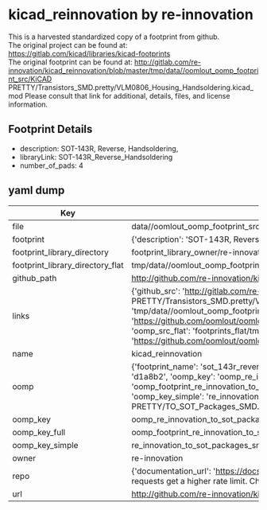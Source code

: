 # kicad_reinnovation by re-innovation  
This is a harvested standardized copy of a footprint from github.  
The original project can be found at:  
https://gitlab.com/kicad/libraries/kicad-footprints  
The original footprint can be found at:
http://gitlab.com/re-innovation/kicad_reinnovation/blob/master/tmp/data//oomlout_oomp_footprint_src/KiCAD PRETTY/Transistors_SMD.pretty/VLM0806_Housing_Handsoldering.kicad_mod
Please consult that link for additional, details, files, and license information.  
## Footprint Details
* description: SOT-143R, Reverse, Handsoldering,  
* libraryLink: SOT-143R_Reverse_Handsoldering  
* number_of_pads: 4  
## yaml dump  
| Key | Value |  
| --- | --- |  
| file | data//oomlout_oomp_footprint_src/kicad_reinnovation/KiCAD PRETTY/TO_SOT_Packages_SMD.pretty/SOT-143R_Reverse_Handsoldering.kicad_mod |  
| footprint | {'description': 'SOT-143R, Reverse, Handsoldering,', 'libraryLink': 'SOT-143R_Reverse_Handsoldering', 'number_of_pads': 4} |  
| footprint_library_directory | footprint_library_owner/re-innovation_kicad_reinnovation |  
| footprint_library_directory_flat | tmp/data//oomlout_oomp_footprint_src/footprints_flat/re_innovation_to_sot_packages_smd_sot_143r_reverse_handsoldering/working |  
| github_path | http://github.com/re-innovation/kicad_reinnovation/blob/master/tmp/data//oomlout_oomp_footprint_src/KiCAD PRETTY/TO_SOT_Packages_SMD.pretty/SOT-143R_Reverse_Handsoldering.kicad_mod |  
| links | {'github_src': 'http://gitlab.com/re-innovation/kicad_reinnovation/blob/master/tmp/data//oomlout_oomp_footprint_src/KiCAD PRETTY/Transistors_SMD.pretty/VLM0806_Housing_Handsoldering.kicad_mod', 'github_src_repo': 'https://gitlab.com/kicad/libraries/kicad-footprints', 'oomp_bot': 'tmp/data//oomlout_oomp_footprint_src/footprints/re_innovation_to_sot_packages_smd_sot_143r_reverse_handsoldering/working', 'oomp_bot_github': 'https://github.com/oomlout/oomlout_oomp_footprint_bot/tree/main/tmp/data//oomlout_oomp_footprint_src/footprints/re_innovation_to_sot_packages_smd_sot_143r_reverse_handsoldering/working', 'oomp_src_flat': 'footprints_flat/tmp/data//oomlout_oomp_footprint_src/footprints_flat/re_innovation_to_sot_packages_smd_sot_143r_reverse_handsoldering/working', 'oomp_src_flat_github': 'https://github.com/oomlout/oomlout_oomp_footprint_src/tree/main/tmp/data//oomlout_oomp_footprint_src/footprints_flat/re_innovation_to_sot_packages_smd_sot_143r_reverse_handsoldering/working'} |  
| name | kicad_reinnovation |  
| oomp | {'footprint_name': 'sot_143r_reverse_handsoldering', 'library_name': 'to_sot_packages_smd', 'md5': 'd1a8b2a1e86db68ba5681077c94daf24', 'md5_10': 'd1a8b2a1e8', 'md5_5': 'd1a8b', 'md5_6': 'd1a8b2', 'oomp_key': 'oomp_re_innovation_to_sot_packages_smd_sot_143r_reverse_handsoldering', 'oomp_key_extra': 'oomp_footprint_re_innovation_to_sot_packages_smd_sot_143r_reverse_handsoldering', 'oomp_key_full': 'oomp_footprint_re_innovation_to_sot_packages_smd_sot_143r_reverse_handsoldering_d1a8b2', 'oomp_key_simple': 're_innovation_to_sot_packages_smd_sot_143r_reverse_handsoldering', 'original_filename': 'data//oomlout_oomp_footprint_src/kicad_reinnovation/KiCAD PRETTY/TO_SOT_Packages_SMD.pretty/SOT-143R_Reverse_Handsoldering.kicad_mod', 'owner_name': 're_innovation'} |  
| oomp_key | oomp_re_innovation_to_sot_packages_smd_sot_143r_reverse_handsoldering |  
| oomp_key_full | oomp_footprint_re_innovation_to_sot_packages_smd_sot_143r_reverse_handsoldering |  
| oomp_key_simple | re_innovation_to_sot_packages_smd_sot_143r_reverse_handsoldering |  
| owner | re-innovation |  
| repo | {'documentation_url': 'https://docs.github.com/rest/overview/resources-in-the-rest-api#rate-limiting', 'message': "API rate limit exceeded for 84.66.142.224. (But here's the good news: Authenticated requests get a higher rate limit. Check out the documentation for more details.)"} |  
| url | http://github.com/re-innovation/kicad_reinnovation |  

